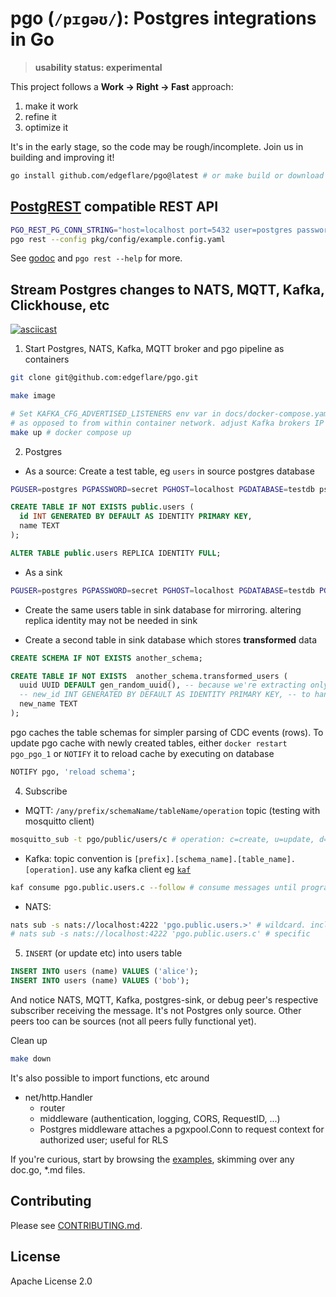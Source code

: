 # pgo (`/pɪɡəʊ/`): Postgres integrations in Go

> **usability status: experimental**

This project follows a **Work → Right → Fast** approach:

1. make it work
2. refine it
3. optimize it

It's in the early stage, so the code may be rough/incomplete. Join us in building and improving it!

```sh
go install github.com/edgeflare/pgo@latest # or make build or download from release page
```

## [PostgREST](https://docs.postgrest.org/en/stable/references/api/tables_views.html) compatible REST API

```sh
PGO_REST_PG_CONN_STRING="host=localhost port=5432 user=postgres password=secret dbname=testdb"
pgo rest --config pkg/config/example.config.yaml
```

See [godoc](https://pkg.go.dev/github.com/edgeflare/pgo/pkg/rest) and `pgo rest --help` for more.

## Stream Postgres changes to NATS, MQTT, Kafka, Clickhouse, etc

[![asciicast](https://asciinema.org/a/704523.svg)](https://asciinema.org/a/704523)

1. Start Postgres, NATS, Kafka, MQTT broker and pgo pipeline as containers

```sh
git clone git@github.com:edgeflare/pgo.git

make image

# Set KAFKA_CFG_ADVERTISED_LISTENERS env var in docs/docker-compose.yaml to host IP for local access,
# as opposed to from within container network. adjust Kafka brokers IP in docs/pipeline-example.docker.yaml
make up # docker compose up
```

2. Postgres
- As a source: Create a test table, eg `users` in source postgres database

```sh
PGUSER=postgres PGPASSWORD=secret PGHOST=localhost PGDATABASE=testdb psql
```

```sql
CREATE TABLE IF NOT EXISTS public.users (
  id INT GENERATED BY DEFAULT AS IDENTITY PRIMARY KEY,
  name TEXT
);

ALTER TABLE public.users REPLICA IDENTITY FULL;
```

- As a sink

```sh
PGUSER=postgres PGPASSWORD=secret PGHOST=localhost PGDATABASE=testdb PGPORT=5431 psql
```

- Create the same users table in sink database for mirroring. altering replica identity may not be needed in sink

- Create a second table in sink database which stores **transformed** data 

```sql
CREATE SCHEMA IF NOT EXISTS another_schema;

CREATE TABLE IF NOT EXISTS  another_schema.transformed_users (
  uuid UUID DEFAULT gen_random_uuid(), -- because we're extracting only `name` field
  -- new_id INT GENERATED BY DEFAULT AS IDENTITY PRIMARY KEY, -- to handle UPDATE operations, primary key column type must match in source and sink
  new_name TEXT
);
```

pgo caches the table schemas for simpler parsing of CDC events (rows). To update pgo cache with newly created tables,
either `docker restart pgo_pgo_1` or `NOTIFY` it to reload cache by executing on database

```sql
NOTIFY pgo, 'reload schema';
```

4. Subscribe

- MQTT: `/any/prefix/schemaName/tableName/operation` topic (testing with mosquitto client)

```sh
mosquitto_sub -t pgo/public/users/c # operation: c=create, u=update, d=delete, r=read
```

- Kafka: topic convention is `[prefix].[schema_name].[table_name].[operation]`. use any kafka client eg [`kaf`](https://github.com/birdayz/kaf)

```sh
kaf consume pgo.public.users.c --follow # consume messages until program execution
```

- NATS:

```sh
nats sub -s nats://localhost:4222 'pgo.public.users.>' # wildcard. includes all nested parts
# nats sub -s nats://localhost:4222 'pgo.public.users.c' # specific
```

5. `INSERT` (or update etc) into users table

```sql
INSERT INTO users (name) VALUES ('alice');
INSERT INTO users (name) VALUES ('bob');
```

And notice NATS, MQTT, Kafka, postgres-sink, or debug peer's respective subscriber receiving the message.
It's not Postgres only source. Other peers too can be sources (not all peers fully functional yet).


Clean up

```sh
make down
```

It's also possible to import functions, etc around
- net/http.Handler
  - router
  - middleware (authentication, logging, CORS, RequestID, ...)
  - Postgres middleware attaches a pgxpool.Conn to request context for authorized user; useful for RLS

If you're curious, start by browsing the [examples](./examples/), skimming over any doc.go, *.md files.

## Contributing
Please see [CONTRIBUTING.md](CONTRIBUTING.md).

## License
Apache License 2.0
